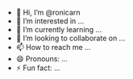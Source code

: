 - 👋 Hi, I’m @ronicarn
- 👀 I’m interested in ...
- 🌱 I’m currently learning ...
- 💞️ I’m looking to collaborate on ...
- 📫 How to reach me ...
- 😄 Pronouns: ...
- ⚡ Fun fact: ...

<!---
ronicarn/ronicarn is a ✨ special ✨ repository because its `README.md` (this file) appears on your GitHub profile.
You can click the Preview link to take a look at your changes.
--->
